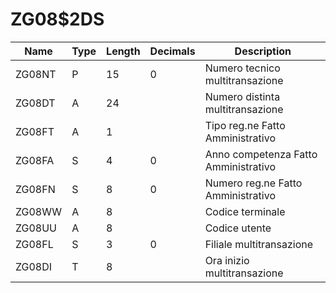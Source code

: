 # ZG08$2DS

| Name | Type | Length | Decimals | Description |
| ---- | ---- | ------ | -------- | ----------- |
| ZG08NT | P | 15 | 0 | Numero tecnico multitransazione |
| ZG08DT | A | 24 |  | Numero distinta multitransazione |
| ZG08FT | A | 1 |  | Tipo reg.ne Fatto Amministrativo |
| ZG08FA | S | 4 | 0 | Anno competenza Fatto Amministrativo |
| ZG08FN | S | 8 | 0 | Numero reg.ne Fatto Amministrativo |
| ZG08WW | A | 8 |  | Codice terminale |
| ZG08UU | A | 8 |  | Codice utente |
| ZG08FL | S | 3 | 0 | Filiale multitransazione |
| ZG08DI | T | 8 |  | Ora inizio multitransazione |

